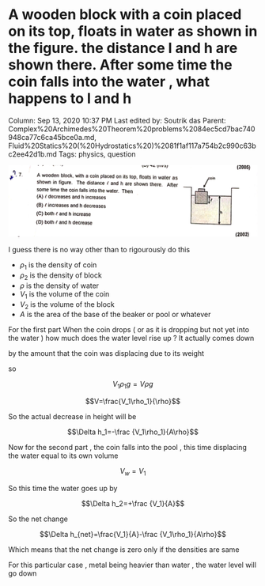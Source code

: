 # A wooden block with a coin placed on its top, floats in water as shown in the figure. the distance l and h are shown there. After some time the coin falls into the water , what happens to l and h

Column: Sep 13, 2020 10:37 PM
Last edited by: Soutrik das
Parent: Complex%20Archimedes%20Theorem%20problems%2084ec5cd7bac740948ca77c6ca45bce0a.md, Fluid%20Statics%20(%20Hydrostatics%20)%2081f1af117a754b2c990c63bc2ee42d1b.md
Tags: physics, question

![A%20wooden%20block%20with%20a%20coin%20placed%20on%20its%20top,%20floa%20e33a6cc030d043d08c37db5a3cca2028/Untitled.png](A%20wooden%20block%20with%20a%20coin%20placed%20on%20its%20top,%20floa%20e33a6cc030d043d08c37db5a3cca2028/Untitled.png)

I guess there is no way other than to rigourously do this 

- $\rho_1$ is the density of coin
- $\rho _2$ is the density of block
- $\rho$ is the density of water
- $V_1$ is the volume of the coin
- $V_2$ is the volume of the block
- $A$ is the area of the base of the beaker or pool or whatever

For the first part When the coin drops ( or as it is dropping but not yet into the water ) how much does the water level rise up ? It actually comes down 

by the amount that the coin was displacing due to its weight 

so 

$$V_1\rho_1g=V\rho g$$

$$V=\frac{V_1\rho_1}{\rho}$$

So the actual decrease in height will be 

$$\Delta h_1=-\frac {V_1\rho_1}{A\rho}$$

Now for the second part , the coin falls into the pool , this time displacing the water equal to its own volume 

$$V_w=V_1$$

So this time the water goes up by 

$$\Delta h_2=+\frac {V_1}{A}$$

So the net change 

$$\Delta h_{net}=\frac{V_1}{A}-\frac {V_1\rho_1}{A\rho}$$

Which means that the net change is zero only if the densities are same 

For this particular case , metal being heavier than water , the water level will go down